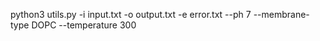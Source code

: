 python3 utils.py -i input.txt -o output.txt -e error.txt --ph 7 --membrane-type DOPC --temperature 300
